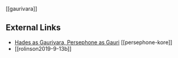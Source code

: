 [[gaurivara]]

## External Links
- [Hades as Gaurivara, Persephone as Gauri](https://aryaakasha.com/2019/07/29/hades-as-gaurivara-persephone-as-gauri/) [[persephone-kore]]
- [[rolinson2019-9-13b]]
